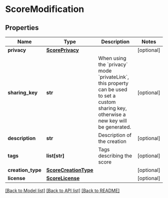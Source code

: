 # ScoreModification

## Properties
Name | Type | Description | Notes
------------ | ------------- | ------------- | -------------
**privacy** | [**ScorePrivacy**](ScorePrivacy.md) |  | [optional] 
**sharing_key** | **str** | When using the &#x60;privacy&#x60; mode &#x60;privateLink&#x60;, this property can be used to set a custom sharing key, otherwise a new key will be generated. | [optional] 
**description** | **str** | Description of the creation | [optional] 
**tags** | **list[str]** | Tags describing the score | [optional] 
**creation_type** | [**ScoreCreationType**](ScoreCreationType.md) |  | [optional] 
**license** | [**ScoreLicense**](ScoreLicense.md) |  | [optional] 

[[Back to Model list]](../README.md#documentation-for-models) [[Back to API list]](../README.md#documentation-for-api-endpoints) [[Back to README]](../README.md)


